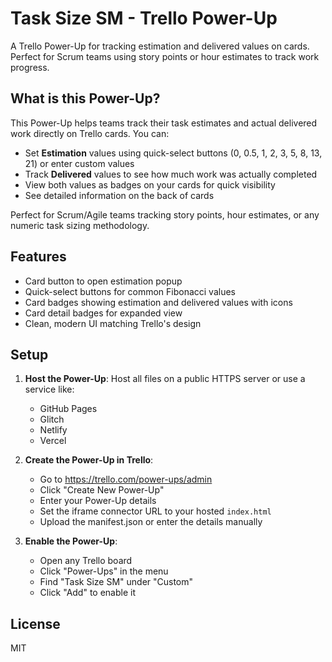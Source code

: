 # Task Size SM - Trello Power-Up

A Trello Power-Up for tracking estimation and delivered values on cards. Perfect for Scrum teams using story points or hour estimates to track work progress.

## What is this Power-Up?

This Power-Up helps teams track their task estimates and actual delivered work directly on Trello cards. You can:

- Set **Estimation** values using quick-select buttons (0, 0.5, 1, 2, 3, 5, 8, 13, 21) or enter custom values
- Track **Delivered** values to see how much work was actually completed
- View both values as badges on your cards for quick visibility
- See detailed information on the back of cards

Perfect for Scrum/Agile teams tracking story points, hour estimates, or any numeric task sizing methodology.

## Features

- Card button to open estimation popup
- Quick-select buttons for common Fibonacci values
- Card badges showing estimation and delivered values with icons
- Card detail badges for expanded view
- Clean, modern UI matching Trello's design

## Setup

1. **Host the Power-Up**: Host all files on a public HTTPS server or use a service like:
   - GitHub Pages
   - Glitch
   - Netlify
   - Vercel

2. **Create the Power-Up in Trello**:
   - Go to https://trello.com/power-ups/admin
   - Click "Create New Power-Up"
   - Enter your Power-Up details
   - Set the iframe connector URL to your hosted `index.html`
   - Upload the manifest.json or enter the details manually

3. **Enable the Power-Up**:
   - Open any Trello board
   - Click "Power-Ups" in the menu
   - Find "Task Size SM" under "Custom"
   - Click "Add" to enable it

## License

MIT
